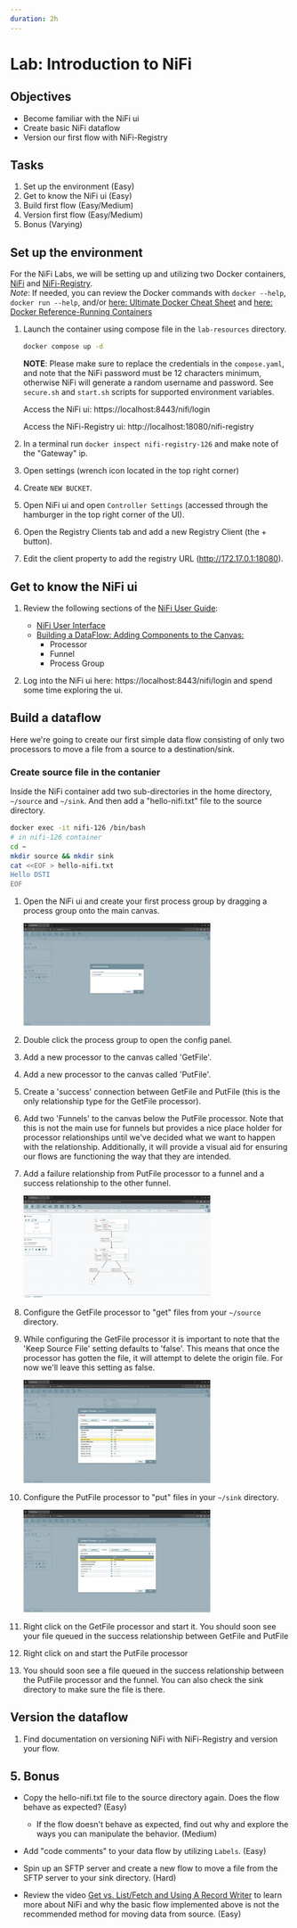```yaml
---
duration: 2h
---
```


# Lab: Introduction to NiFi

## Objectives

- Become familiar with the NiFi ui
- Create basic NiFi dataflow
- Version our first flow with NiFi-Registry

## Tasks

1. Set up the environment (Easy)
2. Get to know the NiFi ui (Easy)
3. Build first flow (Easy/Medium)
4. Version first flow (Easy/Medium)
5. Bonus (Varying)

## Set up the environment

For the NiFi Labs, we will be setting up and utilizing two Docker containers, [NiFi](https://hub.docker.com/r/apache/nifi) and [NiFi-Registry](https://hub.docker.com/r/apache/nifi-registry).  
*Note*: If needed, you can review the Docker commands with `docker --help`, `docker run --help`, and/or [here: Ultimate Docker Cheat Sheet](https://dockerlabs.collabnix.com/docker/cheatsheet/) and [here: Docker Reference-Running Containers](https://docs.docker.com/engine/reference/run/)

1. Launch the container using compose file in the `lab-resources` directory.

   ```bash
   docker compose up -d
   ```

   **NOTE**: Please make sure to replace the credentials in the `compose.yaml`, and note that the NiFi password must be 12 characters minimum, otherwise NiFi will generate a random username and password. See `secure.sh` and `start.sh` scripts for supported environment variables.

   Access the NiFi ui: https://localhost:8443/nifi/login

   Access the NiFi-Registry ui: http://localhost:18080/nifi-registry

2. In a terminal run `docker inspect nifi-registry-126` and make note of the "Gateway" ip.

3. Open settings (wrench icon located in the top right corner)

4. Create `NEW BUCKET`.

5. Open NiFi ui and open `Controller Settings` (accessed through the hamburger in the top right corner of the UI).

6. Open the Registry Clients tab and add a new Registry Client (the + button).

7. Edit the client property to add the registry URL (http://172.17.0.1:18080).

## Get to know the NiFi ui

1. Review the following sections of the [NiFi User Guide](https://nifi.apache.org/docs/nifi-docs/html/user-guide.html):

   - [NiFi User Interface](https://nifi.apache.org/docs/nifi-docs/html/user-guide.html#User_Interface)
   - [Building a DataFlow: Adding Components to the Canvas:](https://nifi.apache.org/docs/nifi-docs/html/user-guide.html#adding-components-to-the-canvas) 
      - Processor
      - Funnel
      - Process Group

2. Log into the NiFi ui here: https://localhost:8443/nifi/login and spend some time exploring the ui.

## Build a dataflow

Here we're going to create our first simple data flow consisting of only two processors to move a file from a source to a destination/sink.

### Create source file in the contanier

Inside the NiFi container add two sub-directories in the home directory, `~/source` and `~/sink`. And then add a "hello-nifi.txt" file to the source directory.  

```bash
docker exec -it nifi-126 /bin/bash
# in nifi-126 container
cd ~
mkdir source && mkdir sink
cat <<EOF > hello-nifi.txt
Hello DSTI
EOF
```

1. Open the NiFi ui and create your first process group by dragging a process group onto the main canvas.

   <img src="./assets/lab-01-processor_group_initial.png" alt="drawing" width="70%"/>

2. Double click the process group to open the config panel.

3. Add a new processor to the canvas called 'GetFile'.

4. Add a new processor to the canvas called 'PutFile'.

5. Create a 'success' connection between GetFile and PutFile (this is the only relationship type for the GetFile processor).

6. Add two 'Funnels' to the canvas below the PutFile processor. Note that this is not the main use for funnels but provides a nice place holder for processor relationships until we've decided what we want to happen with the relationship. Additionally, it will provide a visual aid for ensuring our flows are functioning the way that they are intended.

7. Add a failure relationship from PutFile processor to a funnel and a success relationship to the other funnel.  

   <img src="./assets/lab-01-list_fetch_pipeline.png" alt="drawing" width="70%"/>

8. Configure the GetFile processor to "get" files from your `~/source` directory.
9. While configuring the GetFile processor it is important to note that the 'Keep Source File' setting defaults to 'false'. This means that once the processor has gotten the file, it will attempt to delete the origin file. For now we'll leave this setting as false.

   <img src="./assets/lab-01-getFile_config.png" alt="drawing" width="70%"/>

10. Configure the PutFile processor to "put" files in your `~/sink` directory.

      <img src="./assets/lab-01-putFile_config.png" alt="drawing" width="70%"/>

11. Right click on the GetFile processor and start it. You should soon see your file queued in the success relationship between GetFile and PutFile

12. Right click on and start the PutFile processor

13. You should soon see a file queued in the success relationship between the PutFile processor and the funnel. You can also check the sink directory to make sure the file is there.  

## Version the dataflow

1. Find documentation on versioning NiFi with NiFi-Registry and version your flow.

## 5. Bonus

- Copy the hello-nifi.txt file to the source directory again. Does the flow behave as expected? (Easy)
   - If the flow doesn't behave as expected, find out why and explore the ways you can manipulate the behavior. (Medium)

- Add "code comments" to your data flow by utilizing `Labels`. (Easy)

- Spin up an SFTP server and create a new flow to move a file from the SFTP server to your sink directory. (Hard)

- Review the video [Get vs. List/Fetch and Using A Record Writer](https://www.youtube.com/watch?v=7mbxJxjGj3w) to learn more about NiFi and why the basic flow implemented above is not the recommended method for moving data from source. (Easy)
